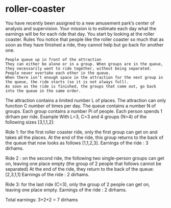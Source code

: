 # roller-coaster

You have recently been assigned to a new amusement park’s center of analysis and supervision. Your mission is to estimate each day what the earnings will be for each ride that day. You start by looking at the roller coaster.
Rules
You notice that people like the roller coaster so much that as soon as they have finished a ride, they cannot help but go back for another one.

    People queue up in front of the attraction
    They can either be alone or in a group. When groups are in the queue, they necessarily want to ride together, without being separated.
    People never overtake each other in the queue.
    When there isn’t enough space in the attraction for the next group in the queue, the ride starts (so it is not always full).
    As soon as the ride is finished, the groups that come out, go back into the queue in the same order.

The attraction contains a limited number L of places.
The attraction can only function C number of times per day.
The queue contains a number N of groups.
Each group contains a number Pi of people.
Each person spends 1 dirham per ride.
Example
With L=3, C=3 and 4 groups (N=4) of the following sizes [3,1,1,2]:

Ride 1: for the first roller coaster ride, only the first group can get on and takes all the places. At the end of the ride, this group returns to the back of the queue that now looks as follows [1,1,2,3].
Earnings of the ride : 3 dirhams.

Ride 2 : on the second ride, the following two single-person groups can get on, leaving one place empty (the group of 2 people that follows cannot be separated) At the end of the ride, they return to the back of the queue: [2,3,1,1]
Earnings of the ride : 2 dirhams.

Ride 3: for the last ride (C=3), only the group of 2 people can get on, leaving one place empty. Earnings of the ride : 2 dirhams.

Total earnings: 3+2+2 = 7 dirhams
